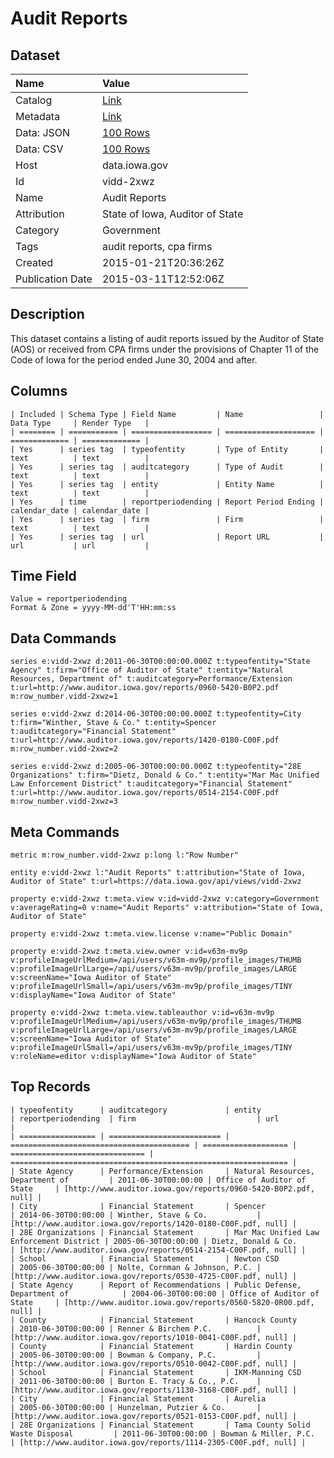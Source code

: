 # Audit Reports

## Dataset

| Name | Value |
| :--- | :---- |
| Catalog | [Link](https://catalog.data.gov/dataset/audit-reports-1c05b) |
| Metadata | [Link](https://data.iowa.gov/api/views/vidd-2xwz) |
| Data: JSON | [100 Rows](https://data.iowa.gov/api/views/vidd-2xwz/rows.json?max_rows=100) |
| Data: CSV | [100 Rows](https://data.iowa.gov/api/views/vidd-2xwz/rows.csv?max_rows=100) |
| Host | data.iowa.gov |
| Id | vidd-2xwz |
| Name | Audit Reports |
| Attribution | State of Iowa, Auditor of State |
| Category | Government |
| Tags | audit reports, cpa firms |
| Created | 2015-01-21T20:36:26Z |
| Publication Date | 2015-03-11T12:52:06Z |

## Description

This dataset contains a listing of audit reports issued by the Auditor of State (AOS) or received from CPA firms under the provisions of Chapter 11 of the Code of Iowa for the period ended June 30, 2004 and after.

## Columns

```ls
| Included | Schema Type | Field Name         | Name                 | Data Type     | Render Type   |
| ======== | =========== | ================== | ==================== | ============= | ============= |
| Yes      | series tag  | typeofentity       | Type of Entity       | text          | text          |
| Yes      | series tag  | auditcategory      | Type of Audit        | text          | text          |
| Yes      | series tag  | entity             | Entity Name          | text          | text          |
| Yes      | time        | reportperiodending | Report Period Ending | calendar_date | calendar_date |
| Yes      | series tag  | firm               | Firm                 | text          | text          |
| Yes      | series tag  | url                | Report URL           | url           | url           |
```

## Time Field

```ls
Value = reportperiodending
Format & Zone = yyyy-MM-dd'T'HH:mm:ss
```

## Data Commands

```ls
series e:vidd-2xwz d:2011-06-30T00:00:00.000Z t:typeofentity="State Agency" t:firm="Office of Auditor of State" t:entity="Natural Resources, Department of" t:auditcategory=Performance/Extension t:url=http://www.auditor.iowa.gov/reports/0960-5420-B0P2.pdf m:row_number.vidd-2xwz=1

series e:vidd-2xwz d:2014-06-30T00:00:00.000Z t:typeofentity=City t:firm="Winther, Stave & Co." t:entity=Spencer t:auditcategory="Financial Statement" t:url=http://www.auditor.iowa.gov/reports/1420-0180-C00F.pdf m:row_number.vidd-2xwz=2

series e:vidd-2xwz d:2005-06-30T00:00:00.000Z t:typeofentity="28E Organizations" t:firm="Dietz, Donald & Co." t:entity="Mar Mac Unified Law Enforcement District" t:auditcategory="Financial Statement" t:url=http://www.auditor.iowa.gov/reports/0514-2154-C00F.pdf m:row_number.vidd-2xwz=3
```

## Meta Commands

```ls
metric m:row_number.vidd-2xwz p:long l:"Row Number"

entity e:vidd-2xwz l:"Audit Reports" t:attribution="State of Iowa, Auditor of State" t:url=https://data.iowa.gov/api/views/vidd-2xwz

property e:vidd-2xwz t:meta.view v:id=vidd-2xwz v:category=Government v:averageRating=0 v:name="Audit Reports" v:attribution="State of Iowa, Auditor of State"

property e:vidd-2xwz t:meta.view.license v:name="Public Domain"

property e:vidd-2xwz t:meta.view.owner v:id=v63m-mv9p v:profileImageUrlMedium=/api/users/v63m-mv9p/profile_images/THUMB v:profileImageUrlLarge=/api/users/v63m-mv9p/profile_images/LARGE v:screenName="Iowa Auditor of State" v:profileImageUrlSmall=/api/users/v63m-mv9p/profile_images/TINY v:displayName="Iowa Auditor of State"

property e:vidd-2xwz t:meta.view.tableauthor v:id=v63m-mv9p v:profileImageUrlMedium=/api/users/v63m-mv9p/profile_images/THUMB v:profileImageUrlLarge=/api/users/v63m-mv9p/profile_images/LARGE v:screenName="Iowa Auditor of State" v:profileImageUrlSmall=/api/users/v63m-mv9p/profile_images/TINY v:roleName=editor v:displayName="Iowa Auditor of State"
```

## Top Records

```ls
| typeofentity      | auditcategory             | entity                                   | reportperiodending  | firm                           | url                                                            | 
| ================= | ========================= | ======================================== | =================== | ============================== | ============================================================== | 
| State Agency      | Performance/Extension     | Natural Resources, Department of         | 2011-06-30T00:00:00 | Office of Auditor of State     | [http://www.auditor.iowa.gov/reports/0960-5420-B0P2.pdf, null] | 
| City              | Financial Statement       | Spencer                                  | 2014-06-30T00:00:00 | Winther, Stave & Co.           | [http://www.auditor.iowa.gov/reports/1420-0180-C00F.pdf, null] | 
| 28E Organizations | Financial Statement       | Mar Mac Unified Law Enforcement District | 2005-06-30T00:00:00 | Dietz, Donald & Co.            | [http://www.auditor.iowa.gov/reports/0514-2154-C00F.pdf, null] | 
| School            | Financial Statement       | Newton CSD                               | 2005-06-30T00:00:00 | Nolte, Cornman & Johnson, P.C. | [http://www.auditor.iowa.gov/reports/0530-4725-C00F.pdf, null] | 
| State Agency      | Report of Recommendations | Public Defense, Department of            | 2004-06-30T00:00:00 | Office of Auditor of State     | [http://www.auditor.iowa.gov/reports/0560-5820-0R00.pdf, null] | 
| County            | Financial Statement       | Hancock County                           | 2010-06-30T00:00:00 | Renner & Birchem P.C.          | [http://www.auditor.iowa.gov/reports/1010-0041-C00F.pdf, null] | 
| County            | Financial Statement       | Hardin County                            | 2005-06-30T00:00:00 | Bowman & Company, P.C.         | [http://www.auditor.iowa.gov/reports/0510-0042-C00F.pdf, null] | 
| School            | Financial Statement       | IKM-Manning CSD                          | 2011-06-30T00:00:00 | Burton E. Tracy & Co., P.C.    | [http://www.auditor.iowa.gov/reports/1130-3168-C00F.pdf, null] | 
| City              | Financial Statement       | Aurelia                                  | 2005-06-30T00:00:00 | Hunzelman, Putzier & Co.       | [http://www.auditor.iowa.gov/reports/0521-0153-C00F.pdf, null] | 
| 28E Organizations | Financial Statement       | Tama County Solid Waste Disposal         | 2011-06-30T00:00:00 | Bowman & Miller, P.C.          | [http://www.auditor.iowa.gov/reports/1114-2305-C00F.pdf, null] | 
```